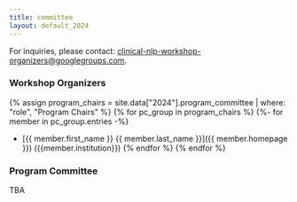 ```yaml
---
title: committee
layout: default_2024
---
```


For inquiries, please contact: <clinical-nlp-workshop-organizers@googlegroups.com>.

### Workshop Organizers

{% assign program_chairs = site.data["2024"].program_committee | where: "role", "Program Chairs" %}
{% for pc_group in program_chairs %}
{%- for member in pc_group.entries -%}
- [{{ member.first_name }} {{ member.last_name }}]({{ member.homepage }}) ({{member.institution}})
{% endfor %}
{% endfor %}

### Program Committee

TBA

<!-- 
{% assign program_committee = site.data["2023"].program_committee | where: "role", "Reviewers" %}
{% for pc_group in program_committee %}
{%- for member in pc_group.entries -%}
- [{{ member.first_name }} {{ member.last_name }}]({{ member.homepage }}) ({{member.institution}})
{% endfor %}
{% endfor %} -->
